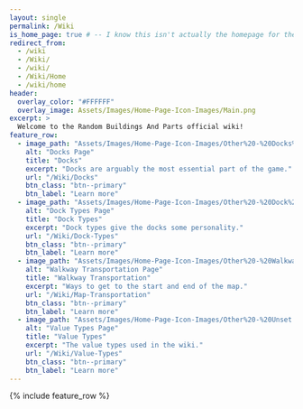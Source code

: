 ```yaml
---
layout: single
permalink: /Wiki
is_home_page: true # -- I know this isn't actually the homepage for the website but for the purpose that value serves it's fine setting it to true even if it isn't actually the home page
redirect_from:
  - /wiki
  - /Wiki/
  - /wiki/
  - /Wiki/Home
  - /wiki/home
header:
  overlay_color: "#FFFFFF"
  overlay_image: Assets/Images/Home-Page-Icon-Images/Main.png
excerpt: >
  Welcome to the Random Buildings And Parts official wiki!
feature_row:
  - image_path: "Assets/Images/Home-Page-Icon-Images/Other%20-%20Docks%20Page.png"
    alt: "Docks Page"
    title: "Docks"
    excerpt: "Docks are arguably the most essential part of the game."
    url: "/Wiki/Docks"
    btn_class: "btn--primary"
    btn_label: "Learn more"
  - image_path: "Assets/Images/Home-Page-Icon-Images/Other%20-%20Dock%20Types%20Page.png"
    alt: "Dock Types Page"
    title: "Dock Types"
    excerpt: "Dock types give the docks some personality."
    url: "/Wiki/Dock-Types"
    btn_class: "btn--primary"
    btn_label: "Learn more"
  - image_path: "Assets/Images/Home-Page-Icon-Images/Other%20-%20Walkway%20Transportation%20Page.png"
    alt: "Walkway Transportation Page"
    title: "Walkway Transportation"
    excerpt: "Ways to get to the start and end of the map."
    url: "/Wiki/Map-Transportation"
    btn_class: "btn--primary"
    btn_label: "Learn more" 
  - image_path: "Assets/Images/Home-Page-Icon-Images/Other%20-%20Unset.png"
    alt: "Value Types Page"
    title: "Value Types"
    excerpt: "The value types used in the wiki."
    url: "/Wiki/Value-Types"
    btn_class: "btn--primary"
    btn_label: "Learn more"
---
```


{% include feature_row %}
